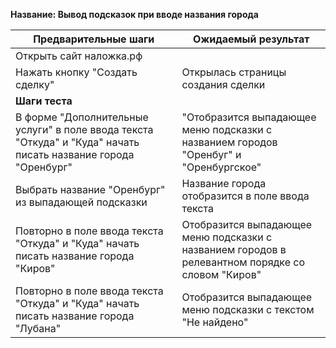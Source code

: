 **Название: Вывод подсказок при вводе названия города**

**Предварительные шаги** | **Ожидаемый результат**
--- | ---
 Открыть сайт наложка.рф | 
 Нажать кнопку "Создать сделку" | Открылась страницы создания сделки 
**Шаги теста** | 
В форме "Дополнительные услуги" в поле ввода текста "Откуда" и "Куда" начать писать название города  "Оренбург" | "Отобразится выпадающее меню подсказки с названием городов "Оренбуг" и "Оренбургское"
Выбрать название "Оренбург" из выпадающей подсказки | Название города отобразится в поле ввода текста
Повторно в поле ввода текста "Откуда" и "Куда" начать писать название города "Киров" | Отобразится выпадающее меню подсказки с названием городов в релевантном порядке со словом "Киров"
Повторно в поле ввода текста "Откуда" и "Куда" начать писать название города "Лубана" | Отобразится выпадающее меню подсказки с текстом "Не найдено"